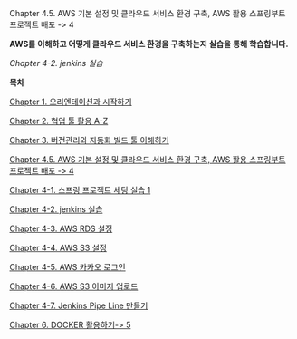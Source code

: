 
Chapter 4.5. AWS 기본 설정 및 클라우드 서비스 환경 구축,
AWS 활용 스프링부트 프로젝트 배포 -> 4


**AWS를 이해하고 어떻게 클라우드 서비스 환경을 구축하는지 실습을 통해 학습합니다.**

*Chapter 4-2. jenkins  실습*



**목차**

[Chapter 1. 오리엔테이션과 시작하기](https://gitlab.com/bloodjino1/fastcampus-lecture-codes_aws-docker/-/tree/master/chapter1)

[Chapter 2. 협업 툴 활용 A-Z](https://gitlab.com/bloodjino1/fastcampus-lecture-codes_aws-docker/-/tree/master/chapter2)

[Chapter 3. 버전관리와 자동화 빌드 툴 이해하기](https://gitlab.com/bloodjino1/fastcampus-lecture-codes_aws-docker/-/tree/master/chapter3)

[Chapter 4.5. AWS 기본 설정 및 클라우드 서비스 환경 구축,
 AWS 활용 스프링부트 프로젝트 배포 -> 4](https://gitlab.com/bloodjino1/fastcampus-lecture-codes_aws-docker/-/tree/master/chapter4)


[Chapter 4-1. 스프링 프로젝트 세팅 실습 1](https://gitlab.com/bloodjino1/fastcampus-lecture-codes_aws-docker/-/tree/master/chapter4/(1)spring_project)

[Chapter 4-2. jenkins  실습](https://gitlab.com/bloodjino1/fastcampus-lecture-codes_aws-docker/-/tree/master/chapter4/(2)jenkins)

[Chapter 4-3. AWS RDS 설정](https://gitlab.com/bloodjino1/fastcampus-lecture-codes_aws-docker/-/tree/master/chapter4/(3)aws_rds)

[Chapter 4-4. AWS S3 설정](https://gitlab.com/bloodjino1/fastcampus-lecture-codes_aws-docker/-/tree/master/chapter4/(4)aws_s3)

[Chapter 4-5. AWS 카카오 로그인](https://gitlab.com/bloodjino1/fastcampus-lecture-codes_aws-docker/-/tree/master/chapter4/(5)aws_kakao)

[Chapter 4-6. AWS S3 이미지 업로드](https://gitlab.com/bloodjino1/fastcampus-lecture-codes_aws-docker/-/tree/master/chapter4/(6)s3_upload)

[Chapter 4-7. Jenkins Pipe Line 만들기](https://gitlab.com/bloodjino1/fastcampus-lecture-codes_aws-docker/-/tree/master/chapter4/(7)jenkins_pipeline)


[Chapter 6. DOCKER 활용하기-> 5](https://gitlab.com/bloodjino1/fastcampus-lecture-codes_aws-docker/-/tree/master/chapter5)
